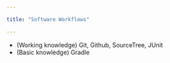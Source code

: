 ```yaml
---

title: "Software Workflows"

--- 
```


* (Working knowledge) Git, Github, SourceTree, JUnit
* (Basic knowledge) Gradle
